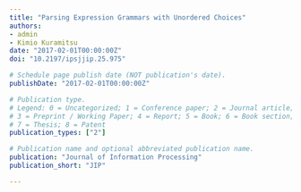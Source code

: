 ```yaml
---
title: "Parsing Expression Grammars with Unordered Choices"
authors:
- admin
- Kimio Kuramitsu
date: "2017-02-01T00:00:00Z"
doi: "10.2197/ipsjjip.25.975"

# Schedule page publish date (NOT publication's date).
publishDate: "2017-02-01T00:00:00Z"

# Publication type.
# Legend: 0 = Uncategorized; 1 = Conference paper; 2 = Journal article;
# 3 = Preprint / Working Paper; 4 = Report; 5 = Book; 6 = Book section;
# 7 = Thesis; 8 = Patent
publication_types: ["2"]

# Publication name and optional abbreviated publication name.
publication: "Journal of Information Processing"
publication_short: "JIP"

---
```


